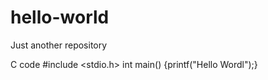 # hello-world
Just another repository

C code
#include <stdio.h>
int main() {printf("Hello Wordl");}
